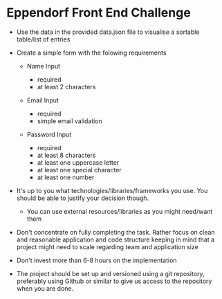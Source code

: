 # Eppendorf Front End Challenge

- Use the data in the provided data.json file to visualise a sortable table/list of entries
- Create a simple form with the folowing requirements

  - Name Input

    - required
    - at least 2 characters

  - Email Input

    - required
    - simple email validation

  - Password Input

    - required
    - at least 8 characters
    - at least one uppercase letter
    - at least one special character
    - at least one number

- It's up to you what technologies/libraries/frameworks you use. You should be able to justify your decision though.

  - You can use external resources/libraries as you might need/want them

- Don't concentrate on fully completing the task. Rather focus on clean and reasonable application and code structure keeping in mind that a project might need to scale regarding team and application size
- Don't invest more than 6-8 hours on the implementation
- The project should be set up and versioned using a git repository, preferably using Github or similar to give us access to the repository when you are done.
